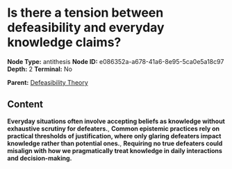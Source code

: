 # Is there a tension between defeasibility and everyday knowledge claims?

**Node Type:** antithesis
**Node ID:** e086352a-a678-41a6-8e95-5ca0e5a18c97
**Depth:** 2
**Terminal:** No

**Parent:** [Defeasibility Theory](defeasibility-theory.md)

## Content

**Everyday situations often involve accepting beliefs as knowledge without exhaustive scrutiny for defeaters.**, **Common epistemic practices rely on practical thresholds of justification, where only glaring defeaters impact knowledge rather than potential ones.**, **Requiring no true defeaters could misalign with how we pragmatically treat knowledge in daily interactions and decision-making.**
